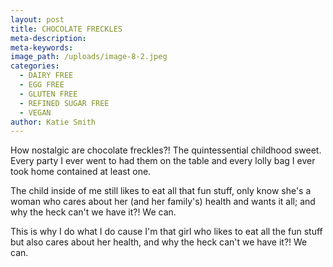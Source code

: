```yaml
---
layout: post
title: CHOCOLATE FRECKLES
meta-description:
meta-keywords:
image_path: /uploads/image-8-2.jpeg
categories:
  - DAIRY FREE
  - EGG FREE
  - GLUTEN FREE
  - REFINED SUGAR FREE
  - VEGAN
author: Katie Smith
---
```

How nostalgic are chocolate freckles?\! The quintessential childhood sweet. Every party I ever went to had them on the table and every lolly bag I ever took home contained at least one.

The child inside of me still likes to eat all that fun stuff, only know she's a woman who cares about her (and her family's) health and wants it all; and why the heck can't we have it?\! We can.

This is why I do what I do cause I'm that girl who likes to eat all the fun stuff but also cares about her health, and why the heck can't we have it?\! We can.
